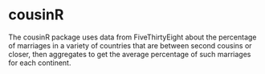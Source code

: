 # cousinR 
The cousinR package uses data from FiveThirtyEight about the percentage of marriages in a variety of countries that are between second cousins or closer, then aggregates to get the average percentage of such marriages for each continent.
